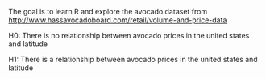 The goal is to learn R and explore the avocado dataset from http://www.hassavocadoboard.com/retail/volume-and-price-data

H0: There is no relationship between avocado prices in the united states and latitude

H1: There is a relationship between avocado prices in the united states and latitude